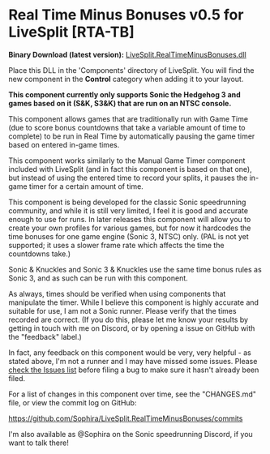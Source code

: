 Real Time Minus Bonuses v0.5 for LiveSplit [RTA-TB]
===================================================

**Binary Download (latest version):** [LiveSplit.RealTimeMinusBonuses.dll](https://github.com/Sophira/LiveSplit.RealTimeMinusBonuses/blob/master/Components/LiveSplit.RealTimeMinusBonuses.dll)

Place this DLL in the 'Components' directory of LiveSplit. You will find the new
component in the **Control** category when adding it to your layout.

**This component currently only supports Sonic the Hedgehog 3 and games based on
it (S&K, S3&K) that are run on an NTSC console.**

This component allows games that are traditionally run with Game Time (due to
score bonus countdowns that take a variable amount of time to complete) to be
run in Real Time by automatically pausing the game timer based on entered
in-game times.

This component works similarly to the Manual Game Timer component included with
LiveSplit (and in fact this component is based on that one), but instead of
using the entered time to record your splits, it pauses the in-game timer for a
certain amount of time.

This component is being developed for the classic Sonic speedrunning community,
and while it is still very limited, I feel it is good and accurate enough to use
for runs. In later releases this component will allow you to create your own
profiles for various games, but for now it hardcodes the time bonuses for one
game engine (Sonic 3, NTSC) only. (PAL is not yet supported; it uses a slower
frame rate which affects the time the countdowns take.)

Sonic & Knuckles and Sonic 3 & Knuckles use the same time bonus rules as Sonic
3, and as such can be run with this component.

As always, times should be verified when using components that manipulate the
timer. While I believe this component is highly accurate and suitable for use,
I am not a Sonic runner. Please verify that the times recorded are correct. (If
you do this, please let me know your results by getting in touch with me on
Discord, or by opening a issue on GitHub with the "feedback" label.)

In fact, any feedback on this component would be very, very helpful - as stated
above, I'm not a runner and I may have missed some issues. Please [check the
Issues list](https://github.com/Sophira/LiveSplit.RealTimeMinusBonuses/issues)
before filing a bug to make sure it hasn't already been filed.

For a list of changes in this component over time, see the "CHANGES.md" file, or
view the commit log on GitHub:

https://github.com/Sophira/LiveSplit.RealTimeMinusBonuses/commits

I'm also available as @Sophira on the Sonic speedrunning Discord, if you want to
talk there!
